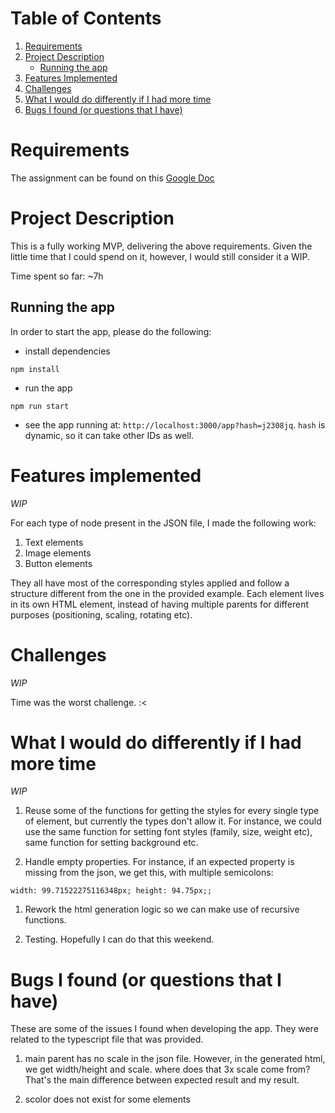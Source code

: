 # Table of Contents

1. [Requirements](#requirements)
2. [Project Description](#project-description)
   - [Running the app](#running)
3. [Features Implemented](#features-implemented)
4. [Challenges](#challenges)
5. [What I would do differently if I had more time](#differently)
6. [Bugs I found (or questions that I have)](#assignment_issues)

<a name="requirements"></a>   
# Requirements

The assignment can be found on this [Google Doc](https://docs.google.com/document/d/1lhI8fJkxT-gVQZHte_CaPfgp5yaJv1pKerzr7eh62g8/edit)

<a name="project-description"></a>   
# Project Description

This is a fully working MVP, delivering the above requirements. Given the little time that I could spend on it, however, I would still consider it a WIP. 

Time spent so far: ~7h

<a name="running"></a>   
## Running the app

In order to start the app, please do the following:
- install dependencies

```
npm install
```
- run the app
```
npm run start
```

- see the app running at: `http://localhost:3000/app?hash=j2308jq`. `hash` is dynamic, so it can take other IDs as well.

<a name="features-implemented"></a>   
# Features implemented

_WIP_

For each type of node present in the JSON file, I made the following work:

1. Text elements
2. Image elements
3. Button elements

They all have most of the corresponding styles applied and follow a structure different from the one in the provided example. Each element lives in its own HTML element, instead of having multiple parents for different purposes (positioning, scaling, rotating etc).

<a name="challenges"></a>   
# Challenges

_WIP_

Time was the worst challenge. :<

<a name="differently"></a>   
# What I would do differently if I had more time

_WIP_

1. Reuse some of the functions for getting the styles for every single type of element, but currently the types don't allow it. For instance, we could use the same function for setting font styles (family, size, weight etc), same function for setting background etc.

1. Handle empty properties. For instance, if an expected property is missing from the json, we get this, with multiple semicolons: 
```
width: 99.71522275116348px; height: 94.75px;;
```

1. Rework the html generation logic so we can make use of recursive functions.

1. Testing. Hopefully I can do that this weekend.

<a name="assignment_issues"></a>   
# Bugs I found (or questions that I have)

These are some of the issues I found when developing the app. They were related to the typescript file that was provided.

1. main parent has no scale in the json file. However, in the generated html, we get width/height and scale. where does that 3x scale come from? That's the main difference between expected result and my result.

1. scolor does not exist for some elements
